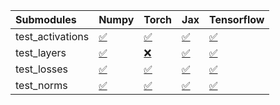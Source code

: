 | Submodules       | Numpy                                                                                                                            | Torch                                                                                                                            | Jax                                                                                                                              | Tensorflow                                                                                                                       |
|:-----------------|:---------------------------------------------------------------------------------------------------------------------------------|:---------------------------------------------------------------------------------------------------------------------------------|:---------------------------------------------------------------------------------------------------------------------------------|:---------------------------------------------------------------------------------------------------------------------------------|
| test_activations | <a href="https://github.com/unifyai/ivy/runs/7817588080?check_suite_focus=true" rel="noopener noreferrer" target="_blank">✅</a> | <a href="https://github.com/unifyai/ivy/runs/7817588205?check_suite_focus=true" rel="noopener noreferrer" target="_blank">✅</a> | <a href="https://github.com/unifyai/ivy/runs/7817588327?check_suite_focus=true" rel="noopener noreferrer" target="_blank">✅</a> | <a href="https://github.com/unifyai/ivy/runs/7817588499?check_suite_focus=true" rel="noopener noreferrer" target="_blank">✅</a> |
| test_layers      | <a href="https://github.com/unifyai/ivy/runs/7817588120?check_suite_focus=true" rel="noopener noreferrer" target="_blank">✅</a> | <a href="https://github.com/unifyai/ivy/runs/7817588235?check_suite_focus=true" rel="noopener noreferrer" target="_blank">❌</a> | <a href="https://github.com/unifyai/ivy/runs/7817588371?check_suite_focus=true" rel="noopener noreferrer" target="_blank">✅</a> | <a href="https://github.com/unifyai/ivy/runs/7817588528?check_suite_focus=true" rel="noopener noreferrer" target="_blank">✅</a> |
| test_losses      | <a href="https://github.com/unifyai/ivy/runs/7817588154?check_suite_focus=true" rel="noopener noreferrer" target="_blank">✅</a> | <a href="https://github.com/unifyai/ivy/runs/7817588263?check_suite_focus=true" rel="noopener noreferrer" target="_blank">✅</a> | <a href="https://github.com/unifyai/ivy/runs/7817588419?check_suite_focus=true" rel="noopener noreferrer" target="_blank">✅</a> | <a href="https://github.com/unifyai/ivy/runs/7817588552?check_suite_focus=true" rel="noopener noreferrer" target="_blank">✅</a> |
| test_norms       | <a href="https://github.com/unifyai/ivy/runs/7817588177?check_suite_focus=true" rel="noopener noreferrer" target="_blank">✅</a> | <a href="https://github.com/unifyai/ivy/runs/7817588292?check_suite_focus=true" rel="noopener noreferrer" target="_blank">✅</a> | <a href="https://github.com/unifyai/ivy/runs/7817588464?check_suite_focus=true" rel="noopener noreferrer" target="_blank">✅</a> | <a href="https://github.com/unifyai/ivy/runs/7817588577?check_suite_focus=true" rel="noopener noreferrer" target="_blank">✅</a> |